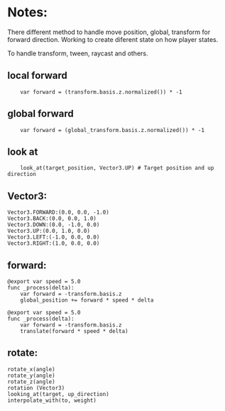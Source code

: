 
# Notes:
  There different method to handle move position, global, transform for forward direction. Working to create diferent state on how player states.

  To handle transform, tween, raycast and others.

## 	local forward
```gdscript
	var forward = (transform.basis.z.normalized()) * -1
```
## global forward
```gdscript
	var forward = (global_transform.basis.z.normalized()) * -1
```

## look at
```gdscript
	look_at(target_position, Vector3.UP) # Target position and up direction
```

## Vector3:
```
Vector3.FORWARD:(0.0, 0.0, -1.0)
Vector3.BACK:(0.0, 0.0, 1.0)
Vector3.DOWN:(0.0, -1.0, 0.0)
Vector3.UP:(0.0, 1.0, 0.0)
Vector3.LEFT:(-1.0, 0.0, 0.0)
Vector3.RIGHT:(1.0, 0.0, 0.0)
```

## forward:
```
@export var speed = 5.0
func _process(delta):
	var forward = -transform.basis.z
	global_position += forward * speed * delta
```

```
@export var speed = 5.0
func _process(delta):
	var forward = -transform.basis.z
	translate(forward * speed * delta)
```
## rotate:

```
rotate_x(angle)
rotate_y(angle)
rotate_z(angle)
rotation (Vector3)
looking_at(target, up_direction)
interpolate_with(to, weight)
```